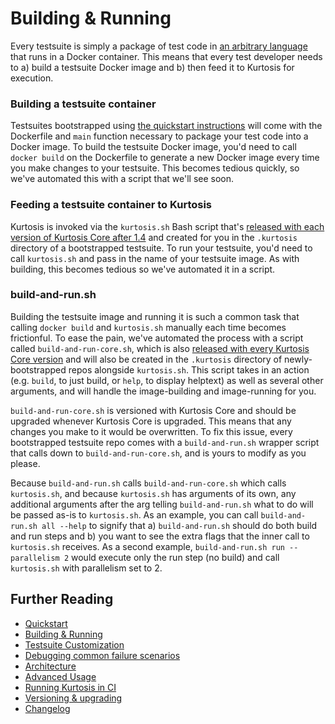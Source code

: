 Building & Running
==================
Every testsuite is simply a package of test code in [an arbitrary language](https://github.com/kurtosis-tech/kurtosis-libs/blob/master/supported-languages.txt) that runs in a Docker container. This means that every test developer needs to a) build a testsuite Docker image and b) then feed it to Kurtosis for execution.

### Building a testsuite container
Testsuites bootstrapped using [the quickstart instructions](https://github.com/kurtosis-tech/kurtosis-libs/tree/master#testsuite-quickstart) will come with the Dockerfile and `main` function necessary to package your test code into a Docker image. To build the testsuite Docker image, you'd need to call `docker build` on the Dockerfile to generate a new Docker image every time you make changes to your testsuite. This becomes tedious quickly, so we've automated this with a script that we'll see soon.

### Feeding a testsuite container to Kurtosis
Kurtosis is invoked via the `kurtosis.sh` Bash script that's [released with each version of Kurtosis Core after 1.4](https://kurtosis-public-access.s3.us-east-1.amazonaws.com/index.html?prefix=dist/) and created for you in the `.kurtosis` directory of a bootstrapped testsuite. To run your testsuite, you'd need to call `kurtosis.sh` and pass in the name of your testsuite image. As with building, this becomes tedious so we've automated it in a script.

### build-and-run.sh
Building the testsuite image and running it is such a common task that calling `docker build` and `kurtosis.sh` manually each time becomes frictionful. To ease the pain, we've automated the process with a script called `build-and-run-core.sh`, which is also [released with every Kurtosis Core version](https://kurtosis-public-access.s3.us-east-1.amazonaws.com/index.html?prefix=dist/) and will also be created in the `.kurtosis` directory of newly-bootstrapped repos alongside `kurtosis.sh`. This script takes in an action (e.g. `build`, to just build, or `help`, to display helptext) as well as several other arguments, and will handle the image-building and image-running for you.

`build-and-run-core.sh` is versioned with Kurtosis Core and should be upgraded whenever Kurtosis Core is upgraded. This means that any changes you make to it would be overwritten. To fix this issue, every bootstrapped testsuite repo comes with a `build-and-run.sh` wrapper script that calls down to `build-and-run-core.sh`, and is yours to modify as you please.

Because `build-and-run.sh` calls `build-and-run-core.sh` which calls `kurtosis.sh`, and because `kurtosis.sh` has arguments of its own, any additional arguments after the arg telling `build-and-run.sh` what to do will be passed as-is to `kurtosis.sh`. As an example, you can call `build-and-run.sh all --help` to signify that a) `build-and-run.sh` should do both build and run steps and b) you want to see the extra flags that the inner call to `kurtosis.sh` receives. As a second example, `build-and-run.sh run --parallelism 2` would execute only the run step (no build) and call `kurtosis.sh` with parallelism set to 2.

Further Reading
---------------
* [Quickstart](https://github.com/kurtosis-tech/kurtosis-libs/tree/master#testsuite-quickstart)
* [Building & Running](./building-and-running.md)
* [Testsuite Customization](./testsuite-customization.md)
* [Debugging common failure scenarios](./debugging-failed-tests.md)
* [Architecture](./architecture.md)
* [Advanced Usage](./advanced-usage.md)
* [Running Kurtosis in CI](./running-in-ci.md)
* [Versioning & upgrading](./versioning-and-upgrading.md)
* [Changelog](./changelog.md) 
